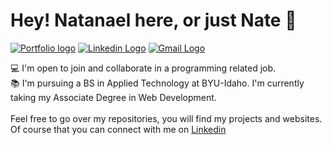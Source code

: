 # Hey! Natanael here, or just Nate 👋
<a href="https://ndamatta.github.io/ndamatta/"><img src="https://img.shields.io/badge/Portfolio-%23000000.svg?style=for-the-badge&logo=firefox&logoColor=#FF7139" alt="Portfolio logo"></a> <a href="https://www.linkedin.com/in/natanael-damatta/" target="_blank"><img src="https://img.shields.io/badge/LinkedIn-0077B5?style=for-the-badge&logo=linkedin&logoColor=white" alt="Linkedin Logo"></a>     <a href="mailto:damatta.natanael@gmail.com"><img src="https://img.shields.io/badge/Gmail-D14836?style=for-the-badge&logo=gmail&logoColor=white" alt="Gmail Logo"></a>

💻 I'm open to join and collaborate in a programming related job.<br>
📚 I'm pursuing a BS in Applied Technology at BYU-Idaho. I'm currently taking my Associate Degree in Web Development.<br>
<br>
Feel free to go over my repositories, you will find my projects and websites.<br>
Of course that you can connect with me on <a href="https://www.linkedin.com/in/natanael-damatta/">Linkedin</a>





